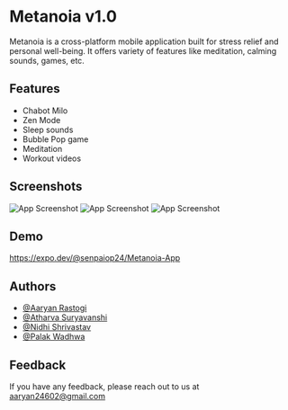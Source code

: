 
# Metanoia v1.0

Metanoia is a cross-platform mobile application built for 
stress relief and personal well-being. It offers variety of features like
meditation, calming sounds, games, etc.



## Features

- Chabot Milo
- Zen Mode
- Sleep sounds
- Bubble Pop game
- Meditation 
- Workout videos


## Screenshots

![App Screenshot](https://via.placeholder.com/468x300?text=App+Screenshot+Here)
![App Screenshot](https://via.placeholder.com/468x300?text=App+Screenshot+Here)
![App Screenshot](https://via.placeholder.com/468x300?text=App+Screenshot+Here)


## Demo

https://expo.dev/@senpaiop24/Metanoia-App


## Authors

- [@Aaryan Rastogi](https://www.github.com/Aaryan246)
- [@Atharva Suryavanshi](https://www.github.com/Aaryan246)
- [@Nidhi Shrivastav](https://www.github.com/Nidhi1202)
- [@Palak Wadhwa](https://www.github.com/Pallak02)


## Feedback

If you have any feedback, please reach out to us at aaryan24602@gmail.com

